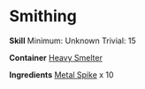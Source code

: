 <!-- TITLE: Metal Spike Bundle -->
<!-- SUBTITLE:  -->
# Smithing
**Skill**
Minimum: Unknown
Trivial: 15

**Container**
[Heavy Smelter](heavy-smelter)

**Ingredients**
[Metal Spike](metal-spike) x 10